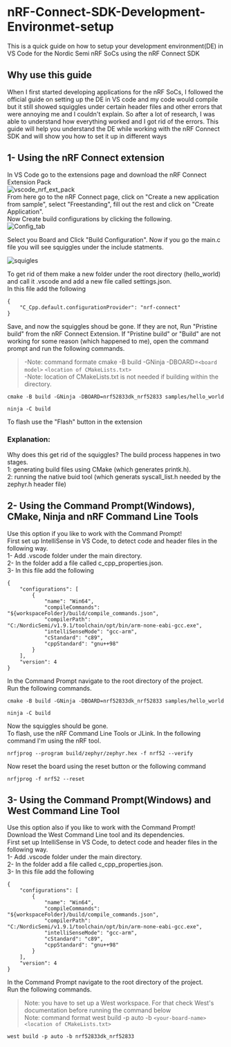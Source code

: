 # nRF-Connect-SDK-Development-Environmet-setup
This is a quick guide on how to setup your development environment(DE) in VS Code for the Nordic Semi nRF SoCs using the nRF Connect SDK  
## Why use this guide  
When I first started developing applications for the nRF SoCs, I followed the official guide on setting up the DE in VS code and my code would compile but it still showed squiggles under certain header files and other errors that were annoying me and I couldn't explain. So after a lot of research, I was able to understand how everything worked and I got rid of the errors. This guide will help you understand the DE while working with the nRF Connect SDK and will show you how to set it up in different ways
## 1- Using the nRF Connect extension  
In VS Code go to the extensions page and download the nRF Connect Extension Pack  
![vscode_nrf_ext_pack](https://user-images.githubusercontent.com/36559536/157930446-0f7c63d0-e4f5-4402-a3b2-3c7c013fdec5.JPG)  
From here go to the nRF Connect page, click on "Create a new application from sample", select "Freestanding", fill out the rest and click on "Create Application".  
Now Create build configurations by clicking the following.  
![Config_tab](https://user-images.githubusercontent.com/36559536/157931884-f44ea814-81d2-4b24-8e3f-5c9c1b1b7e05.png)  

Select you Board and Click "Build Configuration". Now if you go the main.c file you will see squiggles under the include statments.  

![squigles](https://user-images.githubusercontent.com/36559536/157932437-dadc856d-62ca-4c39-baa9-6fb8de95ce0e.JPG)  

To get rid of them make a new folder under the root directory (hello_world) and call it .vscode and add a new file called settings.json.  
In this file add the following
```
{
    "C_Cpp.default.configurationProvider": "nrf-connect"
}
```  
Save, and now the squiggles shoud be gone. If they are not, Run "Pristine build" from the nRF Connect Extension.
If "Pristine build" or "Build" are not working for some reason (which happened to me), open the command prompt and run the following commands.  
> -Note: command formate cmake -B build -GNinja -DBOARD=`<board model>` `<location of CMakeLists.txt>`  
> -Note: location of CMakeLists.txt is not needed if building within the directory.  
```
cmake -B build -GNinja -DBOARD=nrf52833dk_nrf52833 samples/hello_world
```
```
ninja -C build
```
To flash use the "Flash" button in the extension
### Explanation:
  Why does this get rid of the squiggles?  The build process happenes in two stages.  
  1: generating build files using CMake (which generates printk.h).  
  2: running the native buid tool (which generats syscall_list.h needed by the zephyr.h header file)

## 2- Using the Command Prompt(Windows), CMake, Ninja and nRF Command Line Tools
Use this option if you like to work with the Command Prompt!  
First set up IntelliSense in VS Code, to detect code and header files in the following way.  
1- Add .vscode folder under the main directory.  
2- In the folder add a file called c_cpp_properties.json.  
3- In this file add the following
```
{
    "configurations": [
        {
            "name": "Win64",
            "compileCommands": "${workspaceFolder}/build/compile_commands.json",
            "compilerPath": "C:/NordicSemi/v1.9.1/toolchain/opt/bin/arm-none-eabi-gcc.exe",
            "intelliSenseMode": "gcc-arm",
            "cStandard": "c89",
            "cppStandard": "gnu++98"
        }
    ],
    "version": 4
}
```

In the Command Prompt navigate to the root directory of the project.  
Run the following commands.  
```
cmake -B build -GNinja -DBOARD=nrf52833dk_nrf52833 samples/hello_world
```
```
ninja -C build
```
Now the squiggles should be gone.  
To flash, use the nRF Command Line Tools or JLink. In the following command I'm using the nRF tool.  
```
nrfjprog --program build/zephyr/zephyr.hex -f nrf52 --verify
```
Now reset the board using the reset button or the following command
```
nrfjprog -f nrf52 --reset
```
## 3- Using the Command Prompt(Windows) and West Command Line Tool
Use this option also if you like to work with the Command Prompt! 
Download the West Command Line tool and its dependencies.  
First set up IntelliSense in VS Code, to detect code and header files in the following way.  
1- Add .vscode folder under the main directory.  
2- In the folder add a file called c_cpp_properties.json.  
3- In this file add the following
```
{
    "configurations": [
        {
            "name": "Win64",
            "compileCommands": "${workspaceFolder}/build/compile_commands.json",
            "compilerPath": "C:/NordicSemi/v1.9.1/toolchain/opt/bin/arm-none-eabi-gcc.exe",
            "intelliSenseMode": "gcc-arm",
            "cStandard": "c89",
            "cppStandard": "gnu++98"
        }
    ],
    "version": 4
}
```

In the Command Prompt navigate to the root directory of the project.  
Run the following commands.  
> Note: you have to set up a West workspace. For that check West's documentation before running the command below  
> Note: command format west build -p auto -b `<your-board-name>` `<location of CMakeLists.txt>`
```
west build -p auto -b nrf52833dk_nrf52833 
```

